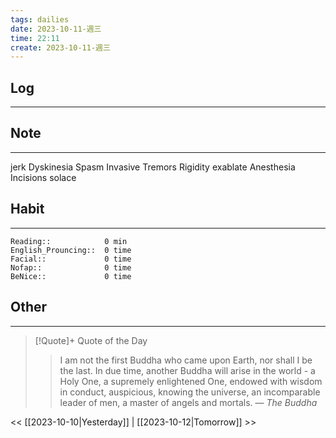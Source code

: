 ```yaml
---
tags: dailies  
date: 2023-10-11-週三
time: 22:11
create: 2023-10-11-週三
---
```


## Log
---

## Note
---
jerk
Dyskinesia
Spasm
Invasive
Tremors
Rigidity
exablate
Anesthesia
Incisions
solace
## Habit
---
```
Reading::            0 min
English_Prouncing::  0 time
Facial::             0 time
Nofap::              0 time
BeNice::             0 time

```
## Other
---

> [!Quote]+ Quote of the Day
> > I am not the first Buddha who came upon Earth, nor shall I be the last. In due time, another Buddha will arise in the world - a Holy One, a supremely enlightened One, endowed with wisdom in conduct, auspicious, knowing the universe, an incomparable leader of men, a master of angels and mortals.
> — <cite>The Buddha</cite>

<< [[2023-10-10|Yesterday]] | [[2023-10-12|Tomorrow]] >>